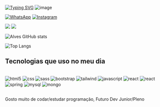 [![Typing SVG](https://readme-typing-svg.herokuapp.com?font=Nunito&weight=500&pause=1000&color=2B7FFF&vCenter=true&random=false&width=450&lines=Ol%C3%A1%2C+me+chamo+Guilherme+Alves+Rodrigues;Formado+em+Developer+Full+Stack+pela+RecodePro;Formado+em+Desenvolvimento+de+Sistemas)](https://git.io/typing-svg)
![image](https://github.com/GuiAlvesR/GuiAlvesR/assets/139154854/9fa165ab-3ca9-4b5f-9408-ffa4dd517071)

[![WhatsApp](https://img.shields.io/badge/WhatsApp-25D366?style=for-the-badge&logo=whatsapp&logoColor=white)](https://wa.me/558798124966)
[![Instagram](https://img.shields.io/badge/Instagram-E4405F?style=for-the-badge&logo=instagram&logoColor=white)](https://instagram.com/guilhermealvesa17?igshid=MzNlNGNkZWQ4Mg==)<div><a href = "mailto:guialvesrodrigues15@gmail.com"><img src="https://img.shields.io/badge/-Gmail-%23333?style=for-the-badge&logo=gmail&logoColor=white" target="_blank"></a>
<a href="https://www.linkedin.com/in/guilherme-alves-rodrigues-b0562427b/" target="_blank"><img src="https://img.shields.io/badge/-LinkedIn-%230077B5?style=for-the-badge&logo=linkedin&logoColor=white" target="_blank"></a></div>

![Alves GitHub stats](https://github-readme-stats.vercel.app/api?username=GuiAlvesR&show_icons=true&theme=transparent)

![Top Langs](https://github-readme-stats.vercel.app/api/top-langs/?username=GuiAlvesR&layout=compact&theme=transparent)

## Tecnologias que uso no meu dia

<div style=" display : innline_block"><br/>
  <img align="center" alt="html5" src="https://img.shields.io/badge/HTML5-E34F26?style=for-the-badge&logo=html5&logoColor=white" />
  <img align="center" alt="css" src="https://img.shields.io/badge/CSS3-1572B6?style=for-the-badge&logo=css3&logoColor=white" />
  <img align="center" alt="sass" src="https://img.shields.io/badge/Sass-CC6699?style=for-the-badge&logo=sass&logoColor=white" />  
  <img align="center" alt="bootstrap" src="https://img.shields.io/badge/Bootstrap-563D7C?style=for-the-badge&logo=bootstrap&logoColor=white" />  
  <img align="center" alt="tailwind" src="https://img.shields.io/badge/Tailwind_CSS-38B2AC?style=for-the-badge&logo=tailwind-css&logoColor=white"/>  
  <img align="center" alt="javascript" src="https://img.shields.io/badge/JavaScript-323330?style=for-the-badge&logo=javascript&logoColor=F7DF1E" />
  <img align="center" alt="react" src="https://img.shields.io/badge/React-20232A?style=for-the-badge&logo=react&logoColor=61DAFB" />  
  <img align="center" alt="react" src="https://img.shields.io/badge/Java-ED8B00?style=for-the-badge&logo=openjdk&logoColor=white"/>  
  <img align="center" alt="spring" src="https://img.shields.io/badge/Spring-6DB33F?style=for-the-badge&logo=spring&logoColor=white"/>  
  <img align="center" alt="mysql" src="https://img.shields.io/badge/MySQL-00000F?style=for-the-badge&logo=mysql&logoColor=white" />  
  <img align="center" alt="mongo" src="https://img.shields.io/badge/MongoDB-4EA94B?style=for-the-badge&logo=mongodb&logoColor=white"/>  
</div><br>

Gosto muito de codar/estudar programação,
Futuro Dev Junior/Pleno
